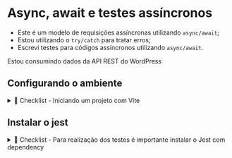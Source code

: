 # Async, await e testes assíncronos

- Este é um modelo de requisições assíncronas utilizando ``async/await``;
- Estou utilizando o ``try/catch`` para tratar erros;
- Escrevi testes para códigos assíncronos utilizando ``async/await``.

Estou consumindo dados da API REST do WordPress 

## Configurando o ambiente

  <details>
    <summary>📝 Checklist - Iniciando um projeto com Vite</summary>

##### Iniciando o Projeto com NPM

- [x] Criar o diretório do projeto;
- [x] Criar o diretório ``src/`` dentro do diretório do projeto;
- [x] Criar o arquivo ``main.js`` no diretório src/;
- [x] Criar o arquivo ``index.html`` na raiz do projeto;
- [x] Executar o comando ``npm init -y`` ou ``npm init`` para criar o package.json;

##### Configurar o projeto para utilizar a sintaxe ES Modules
- [x] Adicionar a linha ``<script type="module" src="./src/main.js"></script>`` no arquivo html;
- [x] Adicionar a chave ``"type": "module"`` ao arquivo package.json

##### Adicionar um bundler dev-server
- [X] Instalar o Vite com o comando ``npm i vite``;
- [X] Adicionar a chave ``"dev": "vite --open"`` à chave "scripts" do arquivo package.json;

##### Instalar e configurar o ESLint
- [X] Execute o comando ``npm init @eslint/config`` e siga o passo a passo que aparecerá no terminal.
- [x] instalar o lint da trybe ``npm i @trybe/eslint-config-frontend``
  </details>


## Instalar o jest

  <details>
    <summary>🧪 Checklist - Para realização dos testes é importante instalar o Jest com dependency</summary>

  - Instalar o Jest
    ```bash

    npm install --save-dev eslint-plugin-jest
    ```

  - Configurar o ESLint

    Adicione a configuração do plugin Jest no seu arquivo .eslintrc.js ou .eslintrc.json. Se você ainda não tem um arquivo de configuração, crie um. Aqui está um exemplo para .eslintrc.js:

    ```javascript
    #.eslintrc.js

    module.exports = {
        "env": {
            "browser": true,
            "es2021": true,
            "jest": true // Adiciona o ambiente Jest
        },
        "extends": [
            "eslint:recommended",
            "plugin:react/recommended"
        ],
        "overrides": [
            {
                "env": {
                    "node": true
                },
                "files": [
                    ".eslintrc.{js,cjs}"
                ],
                "parserOptions": {
                    "sourceType": "script"
                }
            }
        ],
        "parserOptions": {
            "ecmaVersion": "latest",
            "sourceType": "module"
        },
        "plugins": [
            "react",
            "jest" // Adiciona o plugin Jest
        ],
        "rules": {
        }
    }

    ```

  - Configurar o pakege.json
    ```bash

    "scripts": {
      "dev": "vite --open",
      "build": "vite build",
      "preview": "vite preview",
      "test": "NODE_OPTIONS=--experimental-vm-modules NODE_NO_WARNINGS=1 npx jest"
    },
    ```
<sumaty>